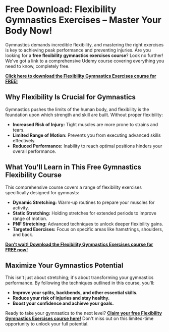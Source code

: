 # Free Download: Flexibility Gymnastics Exercises – Master Your Body Now!

Gymnastics demands incredible flexibility, and mastering the right exercises is key to achieving peak performance and preventing injuries. Are you looking for a **free flexibility gymnastics exercises course**? Look no further! We've got a link to a comprehensive Udemy course covering everything you need to know, completely free.

[**Click here to download the Flexibility Gymnastics Exercises course for FREE!**](https://udemywork.com/flexibility-gymnastics-exercises)

## Why Flexibility Is Crucial for Gymnastics

Gymnastics pushes the limits of the human body, and flexibility is the foundation upon which strength and skill are built. Without proper flexibility:

*   **Increased Risk of Injury:** Tight muscles are more prone to strains and tears.
*   **Limited Range of Motion:** Prevents you from executing advanced skills effectively.
*   **Reduced Performance:** Inability to reach optimal positions hinders your overall performance.

## What You'll Learn in This Free Gymnastics Flexibility Course

This comprehensive course covers a range of flexibility exercises specifically designed for gymnasts:

*   **Dynamic Stretching:** Warm-up routines to prepare your muscles for activity.
*   **Static Stretching:** Holding stretches for extended periods to improve range of motion.
*   **PNF Stretching:** Advanced techniques to unlock deeper flexibility gains.
*   **Targeted Exercises:** Focus on specific areas like hamstrings, shoulders, and back.

[**Don't wait! Download the Flexibility Gymnastics Exercises course for FREE now!**](https://udemywork.com/flexibility-gymnastics-exercises)

## Maximize Your Gymnastics Potential

This isn't just about stretching; it's about transforming your gymnastics performance. By following the techniques outlined in this course, you'll:

*   **Improve your splits, backbends, and other essential skills.**
*   **Reduce your risk of injuries and stay healthy.**
*   **Boost your confidence and achieve your goals.**

Ready to take your gymnastics to the next level? **[Claim your free Flexibility Gymnastics Exercises course here!](https://udemywork.com/flexibility-gymnastics-exercises)** Don't miss out on this limited-time opportunity to unlock your full potential.
